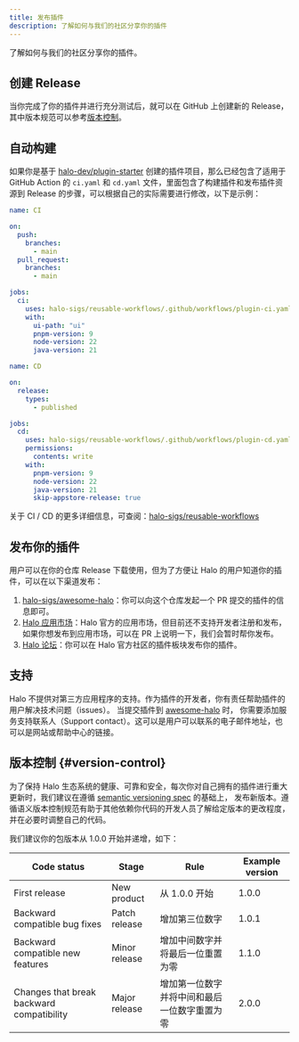 ```yaml
---
title: 发布插件
description: 了解如何与我们的社区分享你的插件
---
```


了解如何与我们的社区分享你的插件。

## 创建 Release

当你完成了你的插件并进行充分测试后，就可以在 GitHub 上创建新的 Release，其中版本规范可以参考[版本控制](#version-control)。

## 自动构建

如果你是基于 [halo-dev/plugin-starter](https://github.com/halo-dev/plugin-starter) 创建的插件项目，那么已经包含了适用于 GitHub Action 的 `ci.yaml` 和 `cd.yaml` 文件，里面包含了构建插件和发布插件资源到 Release 的步骤，可以根据自己的实际需要进行修改，以下是示例：

```yaml
name: CI

on:
  push:
    branches:
      - main
  pull_request:
    branches:
      - main

jobs:
  ci:
    uses: halo-sigs/reusable-workflows/.github/workflows/plugin-ci.yaml@v3
    with:
      ui-path: "ui"
      pnpm-version: 9
      node-version: 22
      java-version: 21
```

```yaml
name: CD

on:
  release:
    types:
      - published

jobs:
  cd:
    uses: halo-sigs/reusable-workflows/.github/workflows/plugin-cd.yaml@v3
    permissions:
      contents: write
    with:
      pnpm-version: 9
      node-version: 22
      java-version: 21
      skip-appstore-release: true
```

关于 CI / CD 的更多详细信息，可查阅：[halo-sigs/reusable-workflows](https://github.com/halo-sigs/reusable-workflows)

## 发布你的插件

用户可以在你的仓库 Release 下载使用，但为了方便让 Halo 的用户知道你的插件，可以在以下渠道发布：

1. [halo-sigs/awesome-halo](https://github.com/halo-sigs/awesome-halo)：你可以向这个仓库发起一个 PR 提交的插件的信息即可。
2. [Halo 应用市场](https://www.halo.run/store/apps)：Halo 官方的应用市场，但目前还不支持开发者注册和发布，如果你想发布到应用市场，可以在 PR 上说明一下，我们会暂时帮你发布。
3. [Halo 论坛](https://bbs.halo.run/t/plugins)：你可以在 Halo 官方社区的插件板块发布你的插件。

## 支持

Halo 不提供对第三方应用程序的支持。作为插件的开发者，你有责任帮助插件的用户解决技术问题（issues）。
当提交插件到 [awesome-halo](https://github.com/halo-sigs/awesome-halo) 时，
你需要添加服务支持联系人（Support contact）。这可以是用户可以联系的电子邮件地址，也可以是网站或帮助中心的链接。

## 版本控制 {#version-control}

为了保持 Halo 生态系统的健康、可靠和安全，每次你对自己拥有的插件进行重大更新时，我们建议在遵循 [semantic versioning spec](http://semver.org/) 的基础上，
发布新版本。遵循语义版本控制规范有助于其他依赖你代码的开发人员了解给定版本的更改程度，并在必要时调整自己的代码。

我们建议你的包版本从 1.0.0 开始并递增，如下：

| Code status                               | Stage         | Rule                                         | Example version |
| ----------------------------------------- | ------------- | -------------------------------------------- | --------------- |
| First release                             | New product   | 从 1.0.0 开始                                | 1.0.0           |
| Backward compatible bug fixes             | Patch release | 增加第三位数字                               | 1.0.1           |
| Backward compatible new features          | Minor release | 增加中间数字并将最后一位重置为零             | 1.1.0           |
| Changes that break backward compatibility | Major release | 增加第一位数字并将中间和最后一位数字重置为零 | 2.0.0           |

